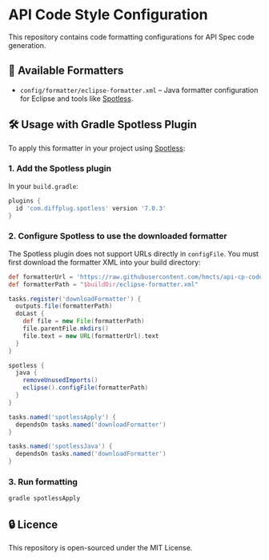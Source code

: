 # API Code Style Configuration

This repository contains code formatting configurations for API Spec code generation.

## 📂 Available Formatters

- `config/formatter/eclipse-formatter.xml` – Java formatter configuration for Eclipse and tools like [Spotless](https://github.com/diffplug/spotless).

## 🛠️ Usage with Gradle Spotless Plugin

To apply this formatter in your project using [Spotless](https://github.com/diffplug/spotless):

### 1. Add the Spotless plugin

In your `build.gradle`:

```groovy
plugins {
  id 'com.diffplug.spotless' version '7.0.3'
}
```

### 2. Configure Spotless to use the downloaded formatter

The Spotless plugin does not support URLs directly in `configFile`. You must first download the formatter XML into your build directory:

```groovy
def formatterUrl = 'https://raw.githubusercontent.com/hmcts/api-cp-code-style/master/config/formatter/eclipse-formatter.xml'
def formatterPath = "$buildDir/eclipse-formatter.xml"

tasks.register('downloadFormatter') {
  outputs.file(formatterPath)
  doLast {
    def file = new File(formatterPath)
    file.parentFile.mkdirs()
    file.text = new URL(formatterUrl).text
  }
}

spotless {
  java {
    removeUnusedImports()
    eclipse().configFile(formatterPath)
  }
}

tasks.named('spotlessApply') {
  dependsOn tasks.named('downloadFormatter')
}

tasks.named('spotlessJava') {
  dependsOn tasks.named('downloadFormatter')
}
```

### 3. Run formatting

```bash
gradle spotlessApply
```

## 🔒 Licence

This repository is open-sourced under the MIT License.
